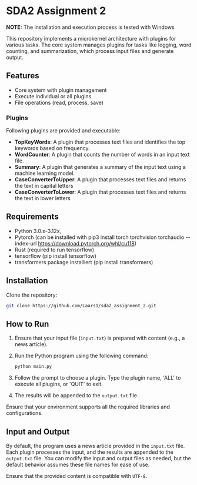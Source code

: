 # SDA2 Assignment 2
**NOTE:** The installation and execution process is tested with Windows

This repository implements a microkernel architecture with plugins for various tasks. The core system manages plugins for tasks like logging, word counting, and summarization, which process input files and generate output.

## Features
- Core system with plugin management
- Execute individual or all plugins
- File operations (read, process, save)

### Plugins
Following plugins are provided and executable:
- **TopKeyWords**: A plugin that processes text files and identifies the top keywords based on frequency.
- **WordCounter**: A plugin that counts the number of words in an input text file.
- **Summary**: A plugin that generates a summary of the input text using a machine learning model.
- **CaseConverterToUpper**: A plugin that processes text files and returns the text in capital letters
- **CaseConverterToLower**: A plugin that processes text files and returns the text in lower letters

## Requirements
- Python 3.0.x-3.12x,
- Pytorch (can be installed with pip3 install torch torchvision torchaudio --index-url https://download.pytorch.org/whl/cu118)
- Rust (required to run tensorflow) 
- tensorflow (pip install tensorflow)
- transformers package installiert (pip install transformers)

## Installation
Clone the repository:
```bash
git clone https://github.com/Laars1/sda2_assignment_2.git
```

## How to Run

1. Ensure that your input file (`input.txt`) is prepared with content (e.g., a news article).
2. Run the Python program using the following command:

    ```bash
    python main.py
    ```

3. Follow the prompt to choose a plugin. Type the plugin name, 'ALL' to execute all plugins, or 'QUIT' to exit.
4. The results will be appended to the `output.txt` file.

Ensure that your environment supports all the required libraries and configurations.


## Input and Output

By default, the program uses a news article provided in the `input.txt` file. Each plugin processes the input, and the results are appended to the `output.txt` file. You can modify the input and output files as needed, but the default behavior assumes these file names for ease of use.

Ensure that the provided content is compatible with `UTF-8`.
